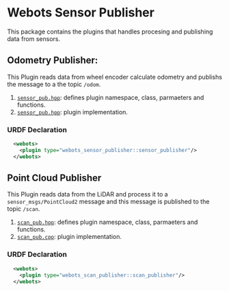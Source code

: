 # Webots Sensor Publisher
This package contains the plugins that handles procesing and publishing data from sensors.

## Odometry Publisher:
This Plugin reads data from wheel encoder calculate odometry and publishs the message to a the topic `/odom`.

1. [`sensor_pub.hpp`](./include/wb_sensor_publisher/sensor_pub.hpp): defines plugin namespace, class, parmaeters and functions.
2. [`sensor_pub.hpp`](./include/wb_sensor_publisher/sensor_pub.cpp): plugin implementation.

### URDF Declaration
```xml
  <webots>
    <plugin type="webots_sensor_publisher::sensor_publisher"/>
  </webots>
```

## Point Cloud Publisher

This Plugin reads data from the LiDAR and process it to a `sensor_msgs/PointCloud2` message and this message is published to the topic `/scan`.

1. [`scan_pub.hpp`](./include/wb_sensor_publisher/scan_pub.hpp): defines plugin namespace, class, parmaeters and functions.
2. [`scan_pub.cpp`](./include/wb_sensor_publisher/scan_pub.cpp): plugin implementation.

### URDF Declaration
```xml
  <webots>
    <plugin type="webots_scan_publisher::scan_publisher"/>
  </webots>
```

